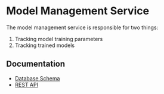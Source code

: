 # Model Management Service

The model management service is responsible for two things:

1. Tracking model training parameters
1. Tracking trained models

## Documentation

* [Database Schema](docs/database_schema.md)
* [REST API](docs/rest_api.md)


	

